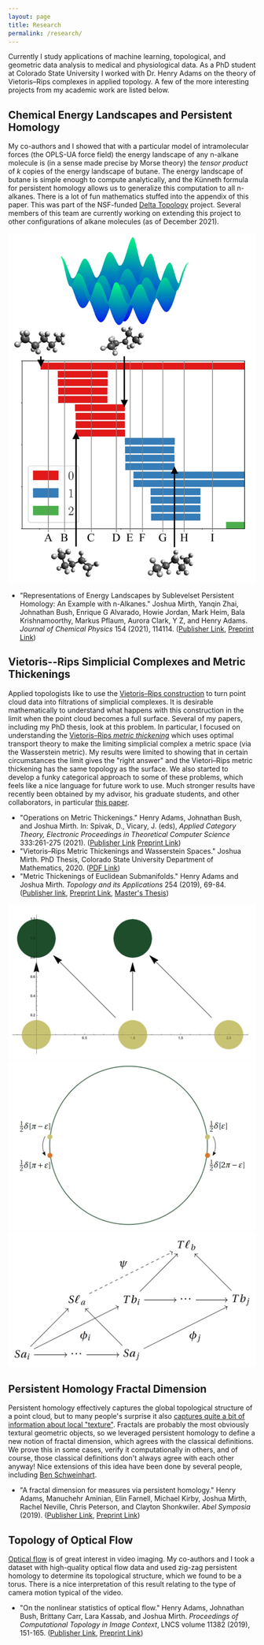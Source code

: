 ```yaml
---
layout: page
title: Research
permalink: /research/
---
```


Currently I study applications of machine learning, topological, and geometric data analysis to medical and physiological data. As a PhD student at Colorado State University I worked with Dr. Henry Adams on the theory of Vietoris&ndash;Rips complexes in applied topology. A few of the more interesting projects from my academic work are listed below.

## Chemical Energy Landscapes and Persistent Homology


My co-authors and I showed that with a particular model of intramolecular forces (the OPLS-UA force field) the energy landscape of any n-alkane molecule is (in a sense made precise by Morse theory) the _tensor product_ of $k$ copies of the energy landscape of butane. The energy landscape of butane is simple enough to compute analytically, and the Künneth formula for persistent homology allows us to generalize this computation to all n-alkanes. There is a lot of fun mathematics stuffed into the appendix of this paper. This was part of the NSF-funded [Delta Topology](https://delta-topology.org) project. Several members of this team are currently working on extending this project to other configurations of alkane molecules (as of December 2021).

![Delta](assets/delta.jpg)

* "Representations of Energy Landscapes by Sublevelset Persistent Homology: An Example with n-Alkanes." Joshua Mirth, Yanqin Zhai, Johnathan Bush, Enrique G Alvarado, Howie Jordan, Mark Heim, Bala Krishnamoorthy, Markus Pflaum, Aurora Clark, Y Z, and Henry Adams. _Journal of Chemical Physics_ 154 (2021), 114114. ([Publisher Link](https://doi.org/10.1063/5.0036747), [Preprint Link](https://arxiv.org/abs/2011.00918))

<!---
Abstract:
_Encoding the complex features of an energy landscape is a challenging task, and often chemists pursue the most salient features (minima and barriers) along a highly reduced space, i.e. 2- or 3-dimensions. Even though disconnectivity graphs or merge trees summarize the connectivity of the local minima of an energy landscape via the lowest-barrier pathways, there is more information to be gained by also considering the topology of each connected component at different energy thresholds (or sublevelsets). We propose sublevelset persistent homology as an appropriate tool for this purpose. Our computations on the configuration phase space of n-alkanes from butane to octane allow us to conjecture, and then prove, a complete characterization of the sublevelset persistent homology of the alkane C<sub>m</sub>H<sub>2m+2</sub> potential energy landscapes, for all m, and in all homological dimensions. We further compare both the analytical configurational potential energy landscapes and sampled data from molecular dynamics simulation, using the united and all-atom descriptions of the intramolecular interactions. In turn, this supports the application of distance metrics to quantify sampling fidelity and lays the foundation for future work regarding new metrics that quantify differences between the topological features of high-dimensional energy landscapes._
-->

## Vietoris--Rips Simplicial Complexes and Metric Thickenings

Applied topologists like to use the [Vietoris&ndash;Rips construction](https://jeremykun.com/tag/vietoris-rips-complex/) to turn point cloud data into filtrations of simplicial complexes. It is desirable mathematically to understand what happens with this construction in the limit when the point cloud becomes a full surface. Several of my papers, including my PhD thesis, look at this problem. In particular, I focused on understanding the [Vietoris&ndash;Rips _metric thickening_](https://www.math.colostate.edu/~adams/research/MetricReconstructionViaOptimalTransport.pdf) which uses optimal transport theory to make the limiting simplicial complex a metric space (via the Wasserstein metric). My results were limited to showing that in certain circumstances the limit gives the "right answer" and the Vietori&ndash;Rips metric thickening has the same topology as the surface. We also started to develop a funky categorical approach to some of these problems, which feels like a nice language for future work to use. Much stronger results have recently been obtained by my advisor, his graduate students, and other collaborators, in particular [this paper](https://arxiv.org/abs/2109.15061).

* "Operations on Metric Thickenings." Henry Adams, Johnathan Bush, and Joshua Mirth. In: Spivak, D., Vicary, J. (eds), _Applied Category Theory, Electronic Proceedings in Theoretical Computer Science_ 333:261-275 (2021). ([Publisher Link](http://dx.doi.org/10.4204/EPTCS.333.18) [Preprint Link](https://arxiv.org/abs/2101.10489))
* "Vietoris&ndash;Rips Metric Thickenings and Wasserstein Spaces." Joshua Mirth. PhD Thesis, Colorado State University Department of Mathematics, 2020. ([PDF Link](files/thesis.pdf))
* "Metric Thickenings of Euclidean Submanifolds." Henry Adams and Joshua Mirth. _Topology and its Applications_ 254 (2019), 69-84. ([Publisher link](https://authors.elsevier.com/a/1YKoTbyCKVqOm), [Preprint Link](https://arxiv.org/abs/1709.02492), [Master's Thesis](files/masters.pdf))

![Transport](assets/thesis.jpg)
![Metric](assets/thesis2.jpg)
![Diagram](assets/thesis3.jpg)

<!---
Abstract: _Many simplicial complexes arising in practice have an associated metric space structure on the vertex set but not on the complex, e.g. the Vietoris–Rips complex in applied topology. We formalize a remedy by introducing a category of simplicial metric thickenings whose objects have a natural realization as metric spaces. The properties of this category allow us to prove that, for a large class of thickenings including Vietoris&ndash;Rips and Čech thickenings, the product of metric thickenings is homotopy equivalent to the metric thickenings of product spaces, and similarly for wedge sums. In addition, we study a Dowker-type theorem for simplicial thickenings._
-->

## Persistent Homology Fractal Dimension

Persistent homology effectively captures the global topological structure of a point cloud, but to many people's surprise it also [captures quite a bit of information about local "texture"](https://arxiv.org/abs/2103.05796). Fractals are probably the most obviously textural geometric objects, so we leveraged persistent homology to define a new notion of fractal dimension, which agrees with the classical definitions. We prove this in some cases, verify it computationally in others, and of course, those classical definitions don't always agree with each other anyway! Nice extensions of this idea have been done by several people, including [Ben Schweinhart](https://scholar.google.com/scholar?as_q=fractal&as_epq=&as_oq=&as_eq=&as_occt=any&as_sauthors=schweinhart&as_publication=&as_ylo=&as_yhi=&hl=en&as_sdt=0%2C24).

* "A fractal dimension for measures via persistent homology." Henry Adams, Manuchehr Aminian, Elin Farnell, Michael Kirby, Joshua Mirth, Rachel Neville, Chris Peterson, and Clayton Shonkwiler. _Abel Symposia_ (2019). ([Publisher Link](https://doi.org/10.1007/978-3-030-43408-3_1), [Preprint Link](https://arxiv.org/abs/1808.01079))

<!---
Abstract: We use persistent homology in order to define a family of fractal dimensions, denoted \(\dim_{\text{PH}}^i(\mu)\) for each homological dimension \(i\ge 0\), assigned to a probability measure \(\mu\) on a metric space.
The case of \(0\)-dimensional homology (\(i=0\)) relates to work by Michael J Steele (1988) studying the total length of a minimal spanning tree on a random sampling of points.
Indeed, if \(\mu\) is supported on a compact subset of Euclidean space \(\mathbb{R}^m\) for \(m\ge2\), then Steele's work implies that \(\dim_{\text{PH}}^0(\mu)=m\) if the absolutely continuous part of \(\mu\) has positive mass, and otherwise \(\dim_{\text{PH}}^0(\mu) \lt m\). Experiments suggest that similar results may be true for higher-dimensional homology \(0 \lt i \lt m\), though this is an open question.
Our fractal dimension is defined by considering a limit, as the number of points \(n\) goes to infinity, of the total sum of the \(i\)-dimensional persistent homology interval lengths for \(n\) random points selected from \(\mu\) in an i.i.d. fashion.
To some measures \(\mu,\) we are able to assign a finer invariant, a curve measuring the limiting distribution of persistent homology interval lengths as the number of points goes to infinity.
We prove this limiting curve exists in the case of \(0\)-dimensional homology when \(\mu\) is the uniform distribution over the unit interval, and conjecture that it exists when \(\mu\) is the rescaled probability measure for a compact set in Euclidean space with positive Lebesgue measure.
-->

## Topology of Optical Flow

[Optical flow](https://en.wikipedia.org/wiki/Optical_flow) is of great interest in video imaging. My co-authors and I took a dataset with high-quality optical flow data and used zig-zag persistent homology to determine its topological structure, which we found to be a torus. There is a nice interpretation of this result relating to the type of camera motion typical of the video. 

* "On the nonlinear statistics of optical flow." Henry Adams, Johnathan Bush, Brittany Carr, Lara Kassab, and Joshua Mirth. _Proceedings of Computational Topology in Image Context_, LNCS volume 11382 (2019), 151-165. ([Publisher Link](https://doi.org/10.1007/978-3-030-10828-1_12), [Preprint Link](https://arxiv.org/abs/1812.00875))

